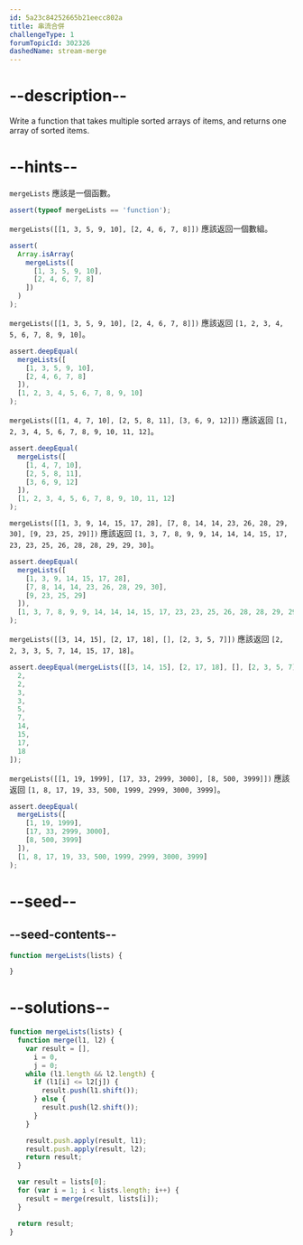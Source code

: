 ```yaml
---
id: 5a23c84252665b21eecc802a
title: 串流合併
challengeType: 1
forumTopicId: 302326
dashedName: stream-merge
---
```


# --description--

Write a function that takes multiple sorted arrays of items, and returns one array of sorted items.

# --hints--

`mergeLists` 應該是一個函數。

```js
assert(typeof mergeLists == 'function');
```

`mergeLists([[1, 3, 5, 9, 10], [2, 4, 6, 7, 8]])` 應該返回一個數組。

```js
assert(
  Array.isArray(
    mergeLists([
      [1, 3, 5, 9, 10],
      [2, 4, 6, 7, 8]
    ])
  )
);
```

`mergeLists([[1, 3, 5, 9, 10], [2, 4, 6, 7, 8]])` 應該返回 `[1, 2, 3, 4, 5, 6, 7, 8, 9, 10]`。

```js
assert.deepEqual(
  mergeLists([
    [1, 3, 5, 9, 10],
    [2, 4, 6, 7, 8]
  ]),
  [1, 2, 3, 4, 5, 6, 7, 8, 9, 10]
);
```

`mergeLists([[1, 4, 7, 10], [2, 5, 8, 11], [3, 6, 9, 12]])` 應該返回 `[1, 2, 3, 4, 5, 6, 7, 8, 9, 10, 11, 12]`。

```js
assert.deepEqual(
  mergeLists([
    [1, 4, 7, 10],
    [2, 5, 8, 11],
    [3, 6, 9, 12]
  ]),
  [1, 2, 3, 4, 5, 6, 7, 8, 9, 10, 11, 12]
);
```

`mergeLists([[1, 3, 9, 14, 15, 17, 28], [7, 8, 14, 14, 23, 26, 28, 29, 30], [9, 23, 25, 29]])` 應該返回 `[1, 3, 7, 8, 9, 9, 14, 14, 14, 15, 17, 23, 23, 25, 26, 28, 28, 29, 29, 30]`。

```js
assert.deepEqual(
  mergeLists([
    [1, 3, 9, 14, 15, 17, 28],
    [7, 8, 14, 14, 23, 26, 28, 29, 30],
    [9, 23, 25, 29]
  ]),
  [1, 3, 7, 8, 9, 9, 14, 14, 14, 15, 17, 23, 23, 25, 26, 28, 28, 29, 29, 30]
);
```

`mergeLists([[3, 14, 15], [2, 17, 18], [], [2, 3, 5, 7]])` 應該返回 `[2, 2, 3, 3, 5, 7, 14, 15, 17, 18]`。

```js
assert.deepEqual(mergeLists([[3, 14, 15], [2, 17, 18], [], [2, 3, 5, 7]]), [
  2,
  2,
  3,
  3,
  5,
  7,
  14,
  15,
  17,
  18
]);
```

`mergeLists([[1, 19, 1999], [17, 33, 2999, 3000], [8, 500, 3999]])` 應該返回 `[1, 8, 17, 19, 33, 500, 1999, 2999, 3000, 3999]`。

```js
assert.deepEqual(
  mergeLists([
    [1, 19, 1999],
    [17, 33, 2999, 3000],
    [8, 500, 3999]
  ]),
  [1, 8, 17, 19, 33, 500, 1999, 2999, 3000, 3999]
);
```

# --seed--

## --seed-contents--

```js
function mergeLists(lists) {

}
```

# --solutions--

```js
function mergeLists(lists) {
  function merge(l1, l2) {
    var result = [],
      i = 0,
      j = 0;
    while (l1.length && l2.length) {
      if (l1[i] <= l2[j]) {
        result.push(l1.shift());
      } else {
        result.push(l2.shift());
      }
    }

    result.push.apply(result, l1);
    result.push.apply(result, l2);
    return result;
  }

  var result = lists[0];
  for (var i = 1; i < lists.length; i++) {
    result = merge(result, lists[i]);
  }

  return result;
}
```
